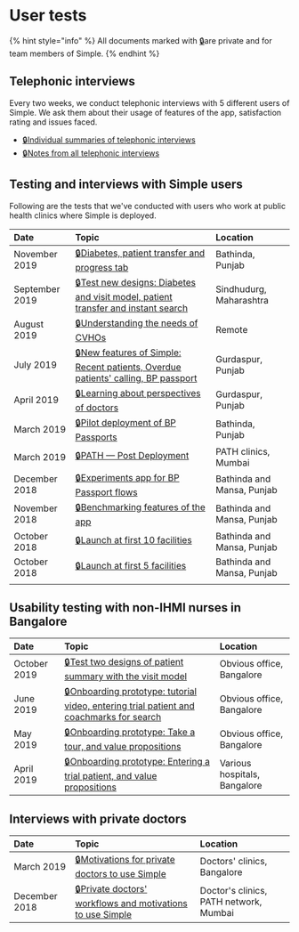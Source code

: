 # User tests

{% hint style="info" %}
All documents marked with [🔒](https://drive.google.com/open?id=16-h9YaZf0rFZXbrGHll2ouWXNUiRzwFytuFZwh4Dvks)are private and for team members of Simple.
{% endhint %}

## Telephonic interviews

Every two weeks, we conduct telephonic interviews with 5 different users of Simple. We ask them about their usage of features of the app, satisfaction rating and issues faced.

* [🔒](https://drive.google.com/open?id=16-h9YaZf0rFZXbrGHll2ouWXNUiRzwFytuFZwh4Dvks)[Individual summaries of telephonic interviews](https://docs.google.com/document/d/1QzsWinS3mK6n6V_GHB3UW_525SVfYqftLGTMk0gFMbw)
* [🔒](https://drive.google.com/open?id=16-h9YaZf0rFZXbrGHll2ouWXNUiRzwFytuFZwh4Dvks)[Notes from all telephonic interviews](https://docs.google.com/spreadsheets/d/1SiT3lR0G2MaF-P52GLMPL5pO0xTUyO_2aiQH32qEKjo/edit?usp=sharing)

## Testing and interviews with Simple users

Following are the tests that we've conducted with users who work at public health clinics where Simple is deployed.

| Date | Topic | Location |
| :--- | :--- | :--- |
| November 2019 | [🔒](https://drive.google.com/open?id=16-h9YaZf0rFZXbrGHll2ouWXNUiRzwFytuFZwh4Dvks)[Diabetes, patient transfer and progress tab](https://docs.google.com/document/d/11ByJvMO2PYsKLfwFKIpNUlk8cwRvm8Lf288jCvG7n7o/) | Bathinda, Punjab |
| September 2019 | [🔒](https://drive.google.com/open?id=16-h9YaZf0rFZXbrGHll2ouWXNUiRzwFytuFZwh4Dvks)[Test new designs: Diabetes and visit model, patient transfer and instant search](https://docs.google.com/document/d/1UgRJ9Of4HJqzhJlBbmVLdtrW5hlej59CMpkdLf8GZEQ/edit) | Sindhudurg, Maharashtra |
| August 2019 | [🔒](https://drive.google.com/open?id=16-h9YaZf0rFZXbrGHll2ouWXNUiRzwFytuFZwh4Dvks)[Understanding the needs of CVHOs](https://docs.google.com/document/d/1ZLiwgcjK5w7QIbqnxQsHCfJr4dsPJhEdB3-IEDgGTZU/edit?usp=sharing) | Remote |
| July 2019 | [🔒](https://drive.google.com/open?id=16-h9YaZf0rFZXbrGHll2ouWXNUiRzwFytuFZwh4Dvks)[New features of Simple: Recent patients, Overdue patients' calling, BP passport](https://drive.google.com/open?id=1TkjRNUMxEgWYQFiLCFnydeQGQ8ZVosnbSMwP4xvPFo4) | Gurdaspur, Punjab |
| April 2019 | [🔒](https://drive.google.com/open?id=16-h9YaZf0rFZXbrGHll2ouWXNUiRzwFytuFZwh4Dvks)[Learning about perspectives of doctors](https://drive.google.com/open?id=1ST6LoeJbl9qnf-JRraXD4QO2nWc80rhYNcFxN_mk-lU) | Gurdaspur, Punjab |
| March 2019 | [🔒](https://drive.google.com/open?id=16-h9YaZf0rFZXbrGHll2ouWXNUiRzwFytuFZwh4Dvks)[Pilot deployment of BP Passports](https://drive.google.com/open?id=1Yzs8LCCQbK8wGU8kD_49aKmMCmtJqkCLphhk0_gWt_c) | Bathinda, Punjab |
| March 2019 | [🔒](https://drive.google.com/open?id=16-h9YaZf0rFZXbrGHll2ouWXNUiRzwFytuFZwh4Dvks)[PATH — Post Deployment](https://drive.google.com/open?id=1eDUc5J0rYxCeYy6TDzng2uasXx4SCXHohcgaJaOKfac) | PATH clinics, Mumbai |
| December 2018 | [🔒](https://drive.google.com/open?id=16-h9YaZf0rFZXbrGHll2ouWXNUiRzwFytuFZwh4Dvks)[Experiments app for BP Passport flows](https://drive.google.com/open?id=1akYhJImhrzI4si0ssSCztXWYdK5vmPvzNpp_b-r2wNE) | Bathinda and Mansa, Punjab |
| November 2018 | [🔒](https://drive.google.com/open?id=16-h9YaZf0rFZXbrGHll2ouWXNUiRzwFytuFZwh4Dvks)[Benchmarking features of the app](https://drive.google.com/open?id=1F_CqLVHZy01M_-zMaU-VgnSv1KmlsI1Sp4UzErruV9w) | Bathinda and Mansa, Punjab |
| October 2018 | [🔒](https://drive.google.com/open?id=16-h9YaZf0rFZXbrGHll2ouWXNUiRzwFytuFZwh4Dvks)[Launch at first 10 facilities](https://drive.google.com/open?id=1vUPlRlQfsWIqp9yyVHa5LP_pR7G3JYXBuLntYAgexRM) | Bathinda and Mansa, Punjab |
| October 2018 | [🔒](https://drive.google.com/open?id=16-h9YaZf0rFZXbrGHll2ouWXNUiRzwFytuFZwh4Dvks)[Launch at first 5 facilities](https://drive.google.com/open?id=1yCwbPr9PBydoar5X_jvS_zzRu7TQhTRez3I5cz73y2c) | Bathinda and Mansa, Punjab |
|  |  |  |

## Usability testing with non-IHMI nurses in Bangalore

| Date | Topic | Location |
| :--- | :--- | :--- |
| October 2019 | [🔒](https://drive.google.com/open?id=16-h9YaZf0rFZXbrGHll2ouWXNUiRzwFytuFZwh4Dvks)[Test two designs of patient summary with the visit model](https://docs.google.com/document/d/1LcyGpnpAjbJYnubey9LuXMT9iHUvQPzX7_cVI9dJ3Sw/edit#) | Obvious office, Bangalore |
| June 2019 | [🔒](https://drive.google.com/open?id=16-h9YaZf0rFZXbrGHll2ouWXNUiRzwFytuFZwh4Dvks)[Onboarding prototype: tutorial video, entering trial patient and coachmarks for search](https://drive.google.com/open?id=1cKwczbw7m1cd95pGFnWAmaBASqRV06H9wjucUG6mNs0) | Obvious office, Bangalore |
| May 2019 | [🔒](https://drive.google.com/open?id=16-h9YaZf0rFZXbrGHll2ouWXNUiRzwFytuFZwh4Dvks)[Onboarding prototype: Take a tour, and value propositions](https://drive.google.com/open?id=1wnTedcEHAyDuYAJEU6SoQHp9VTnWBdp47x1zUv7HBxY) | Obvious office, Bangalore |
| April 2019 | [🔒](https://drive.google.com/open?id=16-h9YaZf0rFZXbrGHll2ouWXNUiRzwFytuFZwh4Dvks)[Onboarding prototype: Entering a trial patient, and value propositions](https://drive.google.com/open?id=1oQhTDWY3ffuKdZTYkSy4h-dG1SnmmXx8pJmw35AY0nM) | Various hospitals, Bangalore |

#### 

## Interviews with private doctors

| Date | Topic | Location |
| :--- | :--- | :--- |
| March 2019 | [🔒](https://drive.google.com/open?id=16-h9YaZf0rFZXbrGHll2ouWXNUiRzwFytuFZwh4Dvks)[Motivations for private doctors to use Simple](https://drive.google.com/open?id=14kR9d05wrSc7lVgMCdBHDORGWnjiQkCG8Sscr6ZKd9A) | Doctors' clinics, Bangalore |
| December 2018 | [🔒](https://drive.google.com/open?id=16-h9YaZf0rFZXbrGHll2ouWXNUiRzwFytuFZwh4Dvks)[Private doctors' workflows and motivations to use Simple ](https://drive.google.com/open?id=1PJfPoDx385L4yT2S5Jrz1Pk6D8Lpb7eqfeU20j1mEtU) | Doctor's clinics, PATH network, Mumbai |

